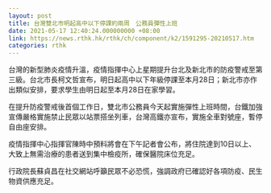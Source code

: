 ```yaml
---
layout: post
title: 台灣雙北市明起高中以下停課約兩周　公務員彈性上班
date: 2021-05-17 12:40:24.000000000 +08:00
link: https://news.rthk.hk/rthk/ch/component/k2/1591295-20210517.htm
categories: rthk
---
```


台灣的新型肺炎疫情升溫，疫情指揮中心上星期提升台北及新北市的防疫警戒至第三級。台北市長柯文哲宣布，明日起高中以下年級停課至本月28日；新北市亦作出類似安排，要求學生由明日起至本月28日在家學習。

在提升防疫警戒後首個工作日，雙北市公務員今天起實施彈性上班時間，台鐵加強宣傳嚴格實施禁止民眾以站票搭坐列車，台灣高鐵亦宣布，實施全車對號座，暫停自由座安排。

疫情指揮中心指揮官陳時中預料將會在下午記者會公布，將住院達到10日以上、大致上無需治療的患者送到集中檢疫所，確保醫院床位充足。

行政院長蘇貞昌在社交網站呼籲民眾不必恐慌，強調政府已確認好各項防疫、民生物資供應充足。
